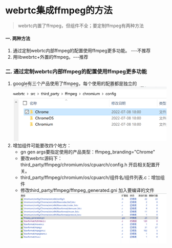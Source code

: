 # webrtc集成ffmpeg的方法
> webrtc内置了ffmpeg，但组件不全；要定制ffmpeg有两种方法

#### 一. 两种方法
1. 通过定制webrtc内部ffmpeg的配置使用ffmpeg更多功能。 ---不推荐 
2. 用libwebrtc+外置的ffmpeg。---推荐

### 二. 通过定制webrtc内部ffmpeg的配置使用ffmpeg更多功能
1. google有三个产品使用了ffmpeg，每个使用的配置都是独立的
![](.webrtc集成ffmpeg的方法_images/d1273353.png)
2. 增加组件可能要改四个地方：
    - gn gen args要指定使用的产品类型：ffmpeg_branding=\"Chrome\"
    - 要改webrtc源码下：third_party/ffmpeg/chromium/os/cpuarch/config.h 开启相关配置开关。
    - third_party/ffmpeg/chromium/os/cpuarch/组件名/组件列表.c：增加组件
    - 修改third_party/ffmpeg/ffmpeg_generated.gni 加入要编译的文件
![](.webrtc集成ffmpeg的方法_images/85184738.png)



